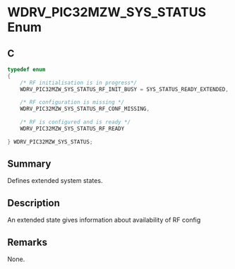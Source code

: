 # WDRV_PIC32MZW_SYS_STATUS Enum

## C

```c
typedef enum
{
    /* RF initialisation is in progress*/
    WDRV_PIC32MZW_SYS_STATUS_RF_INIT_BUSY = SYS_STATUS_READY_EXTENDED,
    
    /* RF configuration is missing */
    WDRV_PIC32MZW_SYS_STATUS_RF_CONF_MISSING,
    
    /* RF is configured and is ready */
    WDRV_PIC32MZW_SYS_STATUS_RF_READY
    
} WDRV_PIC32MZW_SYS_STATUS;

```

## Summary

Defines extended system states.  

## Description

An extended state gives information about availability of RF config

## Remarks

None.  


